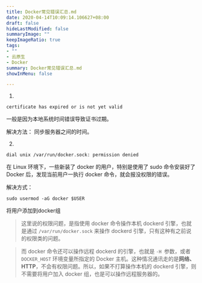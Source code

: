 ```yaml
---
title: Docker常见错误汇总.md
date: 2020-04-14T10:09:14.106627+08:00
draft: false
hideLastModified: false
summaryImage: ""
keepImageRatio: true
tags:
- ""
- 云原生
- Docker
summary: Docker常见错误汇总.md
showInMenu: false

---
```


1.
```
certificate has expired or is not yet valid
```
一般是因为本地系统时间错误导致证书过期。

解决方法：
同步服务器之间的时间。

2.
```
dial unix /var/run/docker.sock: permission denied
```
在 Linux 环境下，一些新装了 docker 的用户，特别是使用了 sudo 命令安装好了 Docker 后，发现当前用户一执行 docker 命令，就会报没权限的错误。

解决方式：
```
sudo usermod -aG docker $USER
```

将用户添加到docker组

> 这里说的权限问题，是指使用 docker 命令操作本机 dockerd 引擎，也就是通过 `/var/run/docker.sock` 来操作 dockerd 引擎，只有这种有之前说的权限类的问题。

>而 docker 命令还可以操作远程 dockerd 的引擎，也就是 `-H `参数，或者 `DOCKER_HOST` 环境变量所指定的 Docker 主机。这种情况通讯走的是**网络、HTTP**，不会有权限问题。所以，如果不打算操作本机的 dockerd 引擎，则不需要将用户加入 docker 组，也是可以操作远程服务器的。
